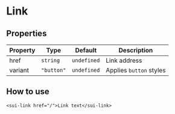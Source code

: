 # Link

## Properties

| Property | Type       | Default     | Description             |
| -------- | ---------- | ----------- | ----------------------- |
| href     | `string`   | `undefined` | Link address            |
| variant  | `"button"` | `undefined` | Applies `button` styles |

## How to use

```
<sui-link href="/">Link text</sui-link>
```
